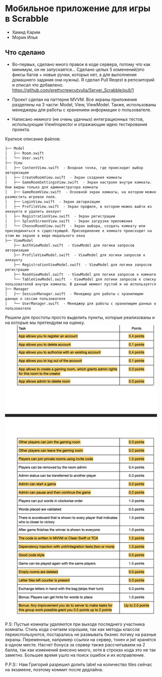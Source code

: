 # Мобильное приложение для игры в Scrabble

- Хамид Карим
- Морин Илья

## Что сделано 
- Во-первых, сделано много правок в коде сервера, потому что как минимум, он не запускается... Сделано целых 5 изменений(это фиксы багов + новые ручки, которых нет, а для выполнения домашнего задания они нужны). Я сделал Pull Reqest в репозиторий и описал что добавлено. https://github.com/prettycrewcutyulia/Server_Scrabble/pull/1

- Проект сделан на паттерне MVVM. Все экраны приложения разделены на 3 части: Model, View, ViewModel. Также, использованы менеджеры для работы с хранением информации о пользователе.

- Написано немного (не очень удачных) интеграционных тестов, использующие ViewInspector и отражающие идею тестирования проекта.

Краткое описание файлов:
```
├── Model
│   ├── Room.swift
│   └── User.swift
├── View
│   ├── ContentView.swift  - Входная точка, где происходит выбор авторизации
│   ├── CreateRoomView.swift  - Экран создания комнаты
│   ├── GameRoomSettingsView.swift  - Экран настроек внутри комнаты. Они видны только для администратора комнаты
│   ├── GameRoomView.swift  - Основной экран комнаты, на котором можно разместить игровое поле.
│   ├── LoginView.swift  - Экран авторизации
│   ├── ProfileView.swift  - Экран профиля, в котором можно выйти из аккаунта и удалить аккаунт
│   ├── RegistrationView.swift  - Экран регистрации
│   ├── SplashScreenView.swift  - Экран загрузки приложения
│   └── СhooseRoomView.swift  - Экран выбора, создать комнату или присоединиться к существующей. Присоединение к комнате происходит на этом же экране в виде модального окна
├── ViewModel
    ├── AuthViewModel.swift  - ViewModel для логики запросов авторизации
    ├── ProfileViewModel.swift  - ViewModel для логики запросов к аккаунту
    ├── RegistrationViewModel.swift  - ViewModel для логики запросов регистрации
    ├── RoomViewModel.swift  - ViewModel для логики запросов к комнате
    └── TableViewModel.swift  - ViewModel для логики запросов к списку пользователей внутри комнаты. В данный момент пустой и не используется
├── Manager
│   ├── SessionManager.swift  - Менеджер для работы с хранилищем данных о сессии пользователя
│   └── UserManager.swift  - Менеджер для работы с хранилищем данных о пользователе
```

Решили для простоты просто выделить пункты, которые реализованы и на которые мы претендуем на оценку. ![alt text](image.png)

P.S: Пустые комнаты удаляются при выходе последнего участника комнаты. Стиль кода считаем хорошим, так как методы классов переиспользуются, постарались не размывать бизнес логику на разные экраны. Переменные, например ссылки на сервер, токен и jwt хранятся в одном месте. Насчет бонуса за сервер также рассчитываем на 2 балла, так как изменений внесено много, хотя в строках кода это не так заметно. Большее время ушло на поиск ошибок и их исправление.

P.P.S:: Нам Григорий разрешил долить label на количество tiles сейчас на экзамене, поэтому коммит после дедлайна.
